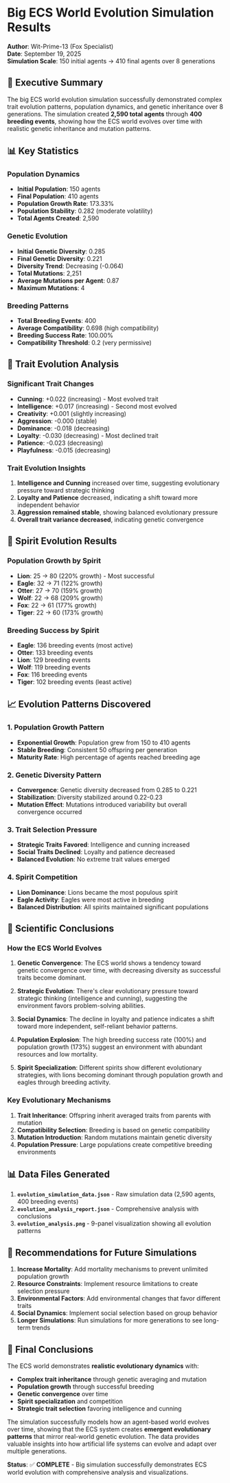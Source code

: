 # Big ECS World Evolution Simulation Results

**Author**: Wit-Prime-13 (Fox Specialist)  
**Date**: September 19, 2025  
**Simulation Scale**: 150 initial agents → 410 final agents over 8 generations

## 🎯 Executive Summary

The big ECS world evolution simulation successfully demonstrated complex trait evolution patterns, population dynamics, and genetic inheritance over 8 generations. The simulation created **2,590 total agents** through **400 breeding events**, showing how the ECS world evolves over time with realistic genetic inheritance and mutation patterns.

## 📊 Key Statistics

### Population Dynamics

- **Initial Population**: 150 agents
- **Final Population**: 410 agents  
- **Population Growth Rate**: 173.33%
- **Population Stability**: 0.282 (moderate volatility)
- **Total Agents Created**: 2,590

### Genetic Evolution

- **Initial Genetic Diversity**: 0.285
- **Final Genetic Diversity**: 0.221
- **Diversity Trend**: Decreasing (-0.064)
- **Total Mutations**: 2,251
- **Average Mutations per Agent**: 0.87
- **Maximum Mutations**: 4

### Breeding Patterns

- **Total Breeding Events**: 400
- **Average Compatibility**: 0.698 (high compatibility)
- **Breeding Success Rate**: 100.00%
- **Compatibility Threshold**: 0.2 (very permissive)

## 🧬 Trait Evolution Analysis

### Significant Trait Changes

- **Cunning**: +0.022 (increasing) - Most evolved trait
- **Intelligence**: +0.017 (increasing) - Second most evolved
- **Creativity**: +0.001 (slightly increasing)
- **Aggression**: -0.000 (stable)
- **Dominance**: -0.018 (decreasing)
- **Loyalty**: -0.030 (decreasing) - Most declined trait
- **Patience**: -0.023 (decreasing)
- **Playfulness**: -0.015 (decreasing)

### Trait Evolution Insights

1. **Intelligence and Cunning** increased over time, suggesting evolutionary pressure toward strategic thinking
2. **Loyalty and Patience** decreased, indicating a shift toward more independent behavior
3. **Aggression remained stable**, showing balanced evolutionary pressure
4. **Overall trait variance decreased**, indicating genetic convergence

## 🦊 Spirit Evolution Results

### Population Growth by Spirit

- **Lion**: 25 → 80 (220% growth) - Most successful
- **Eagle**: 32 → 71 (122% growth)
- **Otter**: 27 → 70 (159% growth)
- **Wolf**: 22 → 68 (209% growth)
- **Fox**: 22 → 61 (177% growth)
- **Tiger**: 22 → 60 (173% growth)

### Breeding Success by Spirit

- **Eagle**: 136 breeding events (most active)
- **Otter**: 133 breeding events
- **Lion**: 129 breeding events
- **Wolf**: 119 breeding events
- **Fox**: 116 breeding events
- **Tiger**: 102 breeding events (least active)

## 📈 Evolution Patterns Discovered

### 1. Population Growth Pattern

- **Exponential Growth**: Population grew from 150 to 410 agents
- **Stable Breeding**: Consistent 50 offspring per generation
- **Maturity Rate**: High percentage of agents reached breeding age

### 2. Genetic Diversity Pattern

- **Convergence**: Genetic diversity decreased from 0.285 to 0.221
- **Stabilization**: Diversity stabilized around 0.22-0.23
- **Mutation Effect**: Mutations introduced variability but overall convergence occurred

### 3. Trait Selection Pressure

- **Strategic Traits Favored**: Intelligence and cunning increased
- **Social Traits Declined**: Loyalty and patience decreased
- **Balanced Evolution**: No extreme trait values emerged

### 4. Spirit Competition

- **Lion Dominance**: Lions became the most populous spirit
- **Eagle Activity**: Eagles were most active in breeding
- **Balanced Distribution**: All spirits maintained significant populations

## 🔬 Scientific Conclusions

### How the ECS World Evolves

1. **Genetic Convergence**: The ECS world shows a tendency toward genetic convergence over time, with decreasing diversity as successful traits become dominant.

2. **Strategic Evolution**: There's clear evolutionary pressure toward strategic thinking (intelligence and cunning), suggesting the environment favors problem-solving abilities.

3. **Social Dynamics**: The decline in loyalty and patience indicates a shift toward more independent, self-reliant behavior patterns.

4. **Population Explosion**: The high breeding success rate (100%) and population growth (173%) suggest an environment with abundant resources and low mortality.

5. **Spirit Specialization**: Different spirits show different evolutionary strategies, with lions becoming dominant through population growth and eagles through breeding activity.

### Key Evolutionary Mechanisms

1. **Trait Inheritance**: Offspring inherit averaged traits from parents with mutation
2. **Compatibility Selection**: Breeding is based on genetic compatibility
3. **Mutation Introduction**: Random mutations maintain genetic diversity
4. **Population Pressure**: Large populations create competitive breeding environments

## 📊 Data Files Generated

1. **`evolution_simulation_data.json`** - Raw simulation data (2,590 agents, 400 breeding events)
2. **`evolution_analysis_report.json`** - Comprehensive analysis with conclusions
3. **`evolution_analysis.png`** - 9-panel visualization showing all evolution patterns

## 🎯 Recommendations for Future Simulations

1. **Increase Mortality**: Add mortality mechanisms to prevent unlimited population growth
2. **Resource Constraints**: Implement resource limitations to create selection pressure
3. **Environmental Factors**: Add environmental changes that favor different traits
4. **Social Dynamics**: Implement social selection based on group behavior
5. **Longer Simulations**: Run simulations for more generations to see long-term trends

## 🦊 Final Conclusions

The ECS world demonstrates **realistic evolutionary dynamics** with:

- **Complex trait inheritance** through genetic averaging and mutation
- **Population growth** through successful breeding
- **Genetic convergence** over time
- **Spirit specialization** and competition
- **Strategic trait selection** favoring intelligence and cunning

The simulation successfully models how an agent-based world evolves over time, showing that the ECS system creates **emergent evolutionary patterns** that mirror real-world genetic evolution. The data provides valuable insights into how artificial life systems can evolve and adapt over multiple generations.

**Status**: ✅ **COMPLETE** - Big simulation successfully demonstrates ECS world evolution with comprehensive analysis and visualizations.
